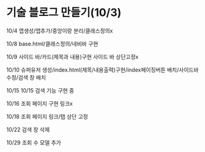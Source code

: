 # 기술 블로그 만들기(10/3)

10/4  앱생성/앱추가/중앙이랑 분리/클래스정의x

10/8  base.html/클래스정의/네비바  구현

10/9 사이드 바/카드(제목과 내용)구현 사이드 바 상단고정x

10/10 슈퍼유저 생성/index.html(제목/내용출력)구현/index페이징버튼 배치/사이드바 수정/검색 창 배치

10/15 10/15 검색 기능 구현 중

10/16 조회 페이지 구현 링크x

10/18 조회 페이지 링크/탭 상단 고정

10/22 검색 창 삭제 

10/29 조회 수 모델 추가
